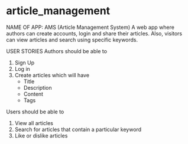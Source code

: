 # article_management

NAME OF APP: AMS (Article Management System)
A web app where authors can create accounts, login and share their articles. Also, visitors can view articles and search using specific keywords.

USER STORIES
Authors should be able to 
1.  Sign Up
2.  Log in
3.  Create articles which will have 
    - Title
    - Description
    - Content
    - Tags

Users should be able to 
1.  View all articles 
2.  Search for articles that contain a particular keyword
3.  Like or dislike articles
